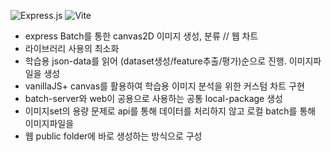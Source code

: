 ![Express.js](https://img.shields.io/badge/express.js-%23404d59.svg?style=for-the-badge&logo=express&logoColor=%2361DAFB)
![Vite](https://img.shields.io/badge/vite-%23646CFF.svg?style=for-the-badge&logo=vite&logoColor=white)

- express Batch를 통한 canvas2D 이미지 생성, 분류 // 웹 차트
- 라이브러리 사용의 최소화
- 학습용 json-data를 읽어 (dataset생성/feature추출/평가)순으로 진행. 이미지파일을 생성
- vanillaJS+ canvas를 활용하여 학습용 이미지 분석을 위한 커스텀 차트 구현
- batch-server와 web이 공용으로 사용하는 공통 local-package 생성
- 이미지set의 용량 문제로 api를 통해 데이터를 처리하지 않고 로컬 batch를 통해 이미지파일을
- 웹 public folder에 바로 생성하는 방식으로 구성
